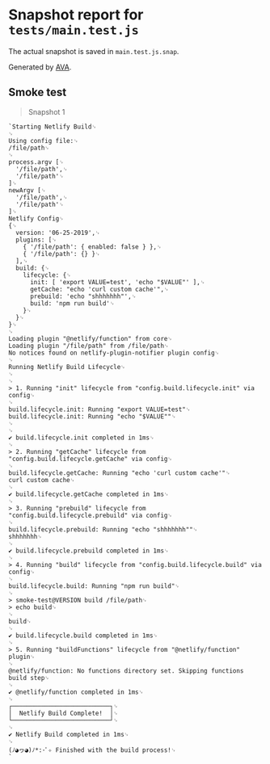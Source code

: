 # Snapshot report for `tests/main.test.js`

The actual snapshot is saved in `main.test.js.snap`.

Generated by [AVA](https://ava.li).

## Smoke test

> Snapshot 1

    `Starting Netlify Build␊
    ␊
    Using config file:␊
    /file/path␊
    ␊
    process.argv [␊
      '/file/path',␊
      '/file/path'␊
    ]␊
    newArgv [␊
      '/file/path',␊
      '/file/path'␊
    ]␊
    Netlify Config␊
    {␊
      version: '06-25-2019',␊
      plugins: [␊
        { '/file/path': { enabled: false } },␊
        { '/file/path': {} }␊
      ],␊
      build: {␊
        lifecycle: {␊
          init: [ 'export VALUE=test', 'echo "$VALUE"' ],␊
          getCache: "echo 'curl custom cache'",␊
          prebuild: 'echo "shhhhhhh"',␊
          build: 'npm run build'␊
        }␊
      }␊
    }␊
    ␊
    Loading plugin "@netlify/function" from core␊
    Loading plugin "/file/path" from /file/path␊
    No notices found on netlify-plugin-notifier plugin config␊
    ␊
    Running Netlify Build Lifecycle␊
    ␊
    ␊
    > 1. Running "init" lifecycle from "config.build.lifecycle.init" via config␊
    ␊
    build.lifecycle.init: Running "export VALUE=test"␊
    build.lifecycle.init: Running "echo "$VALUE""␊
    ␊
    ␊
    ✔ build.lifecycle.init completed in 1ms␊
    ␊
    > 2. Running "getCache" lifecycle from "config.build.lifecycle.getCache" via config␊
    ␊
    build.lifecycle.getCache: Running "echo 'curl custom cache'"␊
    curl custom cache␊
    ␊
    ✔ build.lifecycle.getCache completed in 1ms␊
    ␊
    > 3. Running "prebuild" lifecycle from "config.build.lifecycle.prebuild" via config␊
    ␊
    build.lifecycle.prebuild: Running "echo "shhhhhhh""␊
    shhhhhhh␊
    ␊
    ✔ build.lifecycle.prebuild completed in 1ms␊
    ␊
    > 4. Running "build" lifecycle from "config.build.lifecycle.build" via config␊
    ␊
    build.lifecycle.build: Running "npm run build"␊
    ␊
    > smoke-test@VERSION build /file/path␊
    > echo build␊
    ␊
    build␊
    ␊
    ✔ build.lifecycle.build completed in 1ms␊
    ␊
    > 5. Running "buildFunctions" lifecycle from "@netlify/function" plugin␊
    ␊
    @netlify/function: No functions directory set. Skipping functions build step␊
    ␊
    ✔ @netlify/function completed in 1ms␊
    ␊
    ┌───────────────────────────┐␊
    │  Netlify Build Complete!  │␊
    └───────────────────────────┘␊
    ␊
    ✔ Netlify Build completed in 1ms␊
    ␊
    (ﾉ◕ヮ◕)ﾉ*:･ﾟ✧ Finished with the build process!␊
    `
